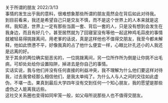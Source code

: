 关于所谓的朋友
	2022/3/13     
	事情的发生出乎我的意料，很难想象那些所谓的朋友竟然会在背后如此对待我。
	到目前看来，我还是希望自己只是交友不慎，而不是这个世界上的人本来就是这样。我知道，世界上一定有那些当面一套、背后一套的人，只是没有想到会发生在我身边，而且有好几个。甚至居然就为了回寝室没有等他一起这种鸡毛蒜皮的事情就被轻易得挑拨离间，用老爹的话说，真是这样他也不值得交朋友，我至今都未解释，他如此愤懑不平，好像我真的占了他什么便宜一样，心眼比针孔还小的人我还是远离的好。    
	至于其余的两位确实挺恶劣的，一位挑拨离间，另一位所作所为倒是让你挑不出毛病，可却处处给你设置陷阱，掉进去是你自己的事情。       
	实话实说，我与他们并没有任何直接的利益冲突，我不理解为什么他们要这样对待我，过去我曾经那么相信他们，是我太单纯了。为什么人与人之间的交往如此虚伪，不堪一击。果真到最后大学四年没有交到任何一个知心朋友，我的愿望是那些虚伪之人能离我远些。     
	这社交关系圈也变得如同牢笼一般，如父母所说那些人也不值得交朋友。

